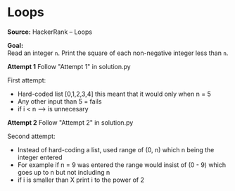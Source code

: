 # Loops

**Source:** HackerRank – Loops

**Goal:**  
Read an integer `n`. Print the square of each non-negative integer less than `n`.

**Attempt 1**
Follow "Attempt 1" in solution.py

First attempt:
- Hard-coded list [0,1,2,3,4] this meant that it would only when n = 5
- Any other input than 5 = fails
- if i < n --> is unnecesary 

**Attempt 2**
Follow "Attempt 2" in solution.py

Second attempt:
- Instead of hard-coding a list, used range of (0, n) which n being the integer entered 
- For example if n = 9 was entered the range would insist of (0 - 9) which goes up to n but not including n
- if i is smaller than X print i to the power of 2

